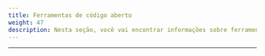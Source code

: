 ```yaml
---
title: Ferramentas de código aberto
weight: 47
description: Nesta seção, você vai encontrar informações sobre ferramentas de código aberto. 
---
```


---
